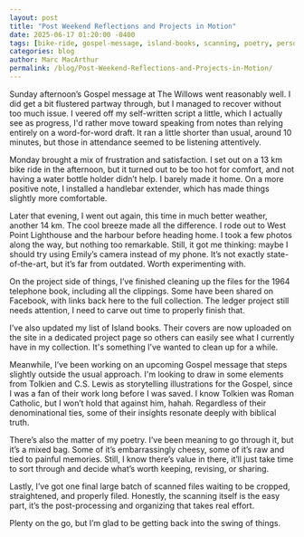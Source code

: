 ```yaml
---
layout: post
title: "Post Weekend Reflections and Projects in Motion"
date: 2025-06-17 01:20:00 -0400
tags: [bike-ride, gospel-message, island-books, scanning, poetry, personal]
categories: blog
author: Marc MacArthur
permalink: /blog/Post-Weekend-Reflections-and-Projects-in-Motion/
---
```


Sunday afternoon’s Gospel message at The Willows went reasonably well. I did get a bit flustered partway through, but I managed to recover without too much issue. I veered off my self-written script a little, which I actually see as progress, I'd rather move toward speaking from notes than relying entirely on a word-for-word draft. It ran a little shorter than usual, around 10 minutes, but those in attendance seemed to be listening attentively.

Monday brought a mix of frustration and satisfaction. I set out on a 13 km bike ride in the afternoon, but it turned out to be too hot for comfort, and not having a water bottle holder didn’t help. I barely made it home. On a more positive note, I installed a handlebar extender, which has made things slightly more comfortable.

<!--more-->

Later that evening, I went out again, this time in much better weather, another 14 km. The cool breeze made all the difference. I rode out to West Point Lighthouse and the harbour before heading home. I took a few photos along the way, but nothing too remarkable. Still, it got me thinking: maybe I should try using Emily’s camera instead of my phone. It’s not exactly state-of-the-art, but it’s far from outdated. Worth experimenting with.

On the project side of things, I’ve finished cleaning up the files for the 1964 telephone book, including all the clippings. Some have been shared on Facebook, with links back here to the full collection. The ledger project still needs attention, I need to carve out time to properly finish that.

I’ve also updated my list of Island books. Their covers are now uploaded on the site in a dedicated project page so others can easily see what I currently have in my collection. It's something I’ve wanted to clean up for a while.

Meanwhile, I’ve been working on an upcoming Gospel message that steps slightly outside the usual approach. I'm looking to draw in some elements from Tolkien and C.S. Lewis as storytelling illustrations for the Gospel, since I was a fan of their work long before I was saved. I know Tolkien was Roman Catholic, but I won’t hold that against him, hahah. Regardless of their denominational ties, some of their insights resonate deeply with biblical truth.

There’s also the matter of my poetry. I’ve been meaning to go through it, but it’s a mixed bag. Some of it’s embarrassingly cheesy, some of it’s raw and tied to painful memories. Still, I know there’s value in there, it’ll just take time to sort through and decide what’s worth keeping, revising, or sharing.

Lastly, I’ve got one final large batch of scanned files waiting to be cropped, straightened, and properly filed. Honestly, the scanning itself is the easy part, it’s the post-processing and organizing that takes real effort.

Plenty on the go, but I’m glad to be getting back into the swing of things.